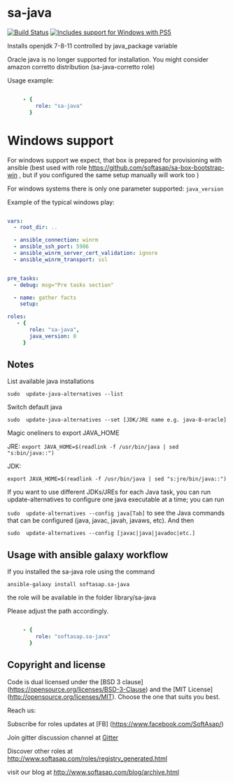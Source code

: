 sa-java
=========

[![Build Status](https://travis-ci.org/softasap/sa-java.svg?branch=master)](https://travis-ci.org/softasap/sa-java)
[![Includes support for Windows with PS5](https://img.shields.io/badge/Windows-Friendly-blue.svg)](https://img.shields.io/badge/Windows-Friendly-blue.svg)

Installs openjdk 7-8-11 controlled by java_package variable

Oracle java is no longer supported for installation.  You might consider amazon corretto distribution (sa-java-corretto role)

Usage example:

```YAML

     - {
         role: "sa-java"
       }

```

# Windows support

For windows support we expect, that box is prepared for provisioning with ansible (best used with role  https://github.com/softasap/sa-box-bootstrap-win ,
but if you configured the same setup manually will work too )

For windows systems there is only one parameter supported:  `java_version`

Example of the typical windows play:

```YAML

vars:
  - root_dir: ..

  - ansible_connection: winrm
  - ansible_ssh_port: 5986
  - ansible_winrm_server_cert_validation: ignore
  - ansible_winrm_transport: ssl


pre_tasks:
  - debug: msg="Pre tasks section"

  - name: gather facts
    setup:

roles:
   - {
       role: "sa-java",
       java_version: 8
     }

```

Notes
-----

List available java installations

`sudo  update-java-alternatives --list`

Switch default java

`sudo  update-java-alternatives --set [JDK/JRE name e.g. java-8-oracle]`

Magic oneliners to export JAVA_HOME

JRE:
`export JAVA_HOME=$(readlink -f /usr/bin/java | sed "s:bin/java::")`

JDK:

`export JAVA_HOME=$(readlink -f /usr/bin/java | sed "s:jre/bin/java::")`


If you want to use different JDKs/JREs for each Java task, you can run update-alternatives to configure one java executable at a time; you can run

`sudo  update-alternatives --config java[Tab]`
to see the Java commands that can be configured (java, javac, javah, javaws, etc). And then

`sudo  update-alternatives --config [javac|java|javadoc|etc.]`

Usage with ansible galaxy workflow
----------------------------------

If you installed the sa-java  role using the command


`
   ansible-galaxy install softasap.sa-java
`

the role will be available in the folder library/sa-java

Please adjust the path accordingly.

```YAML

     - {
         role: "softasap.sa-java"
       }

```



Copyright and license
---------------------

Code is dual licensed under the [BSD 3 clause] (https://opensource.org/licenses/BSD-3-Clause) and the [MIT License] (http://opensource.org/licenses/MIT). Choose the one that suits you best.

Reach us:

Subscribe for roles updates at [FB] (https://www.facebook.com/SoftAsap/)

Join gitter discussion channel at [Gitter](https://gitter.im/softasap)

Discover other roles at  http://www.softasap.com/roles/registry_generated.html

visit our blog at http://www.softasap.com/blog/archive.html

